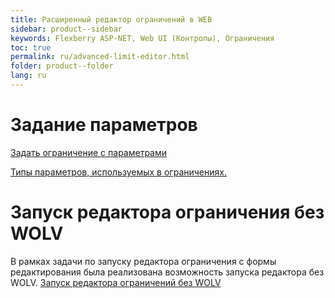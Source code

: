```yaml
---
title: Расширенный редактор ограничений в WEB
sidebar: product--sidebar
keywords: Flexberry ASP-NET, Web UI (Контролы), Ограничения
toc: true
permalink: ru/advanced-limit-editor.html
folder: product--folder
lang: ru
---
```


# Задание параметров
[Задать ограничение с параметрами](limit-with-parameters-for-user.html) 

[Типы параметров, используемых в ограничениях.](advanced-limit-editor-parameters.html)

# Запуск редактора ограничения без WOLV
В рамках задачи по запуску редактора ограничения с формы редактирования была реализована возможность запуска редактора без WOLV. [Запуск редактора ограничений без WOLV](limit-editor-without-w-o-l-v.html)



